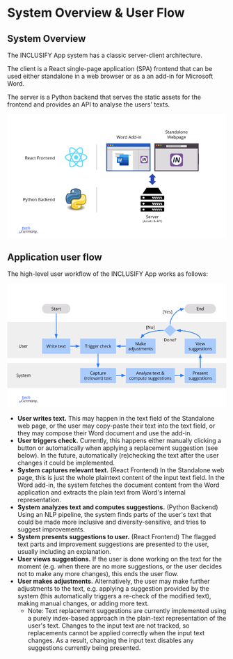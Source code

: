 # System Overview & User Flow

## System Overview

The INCLUSIFY App system has a classic server-client architecture.

The client is a React single-page application (SPA) frontend that can be used either standalone in a web browser or as a an add-in for Microsoft Word.

The server is a Python backend that serves the static assets for the frontend and provides an API to analyse the users' texts.

![Visualization of System Overview](./images/system-overview.png)

## Application user flow

The high-level user workflow of the INCLUSIFY App works as follows:

![Visualization of user flow](./images/user-flow.png)

- **User writes text.** This may happen in the text field of the Standalone web page, or the user may copy-paste their text into the text field, or they may compose their Word document and use the add-in.
- **User triggers check.** Currently, this happens either manually clicking a button or automatically when applying a replacement suggestion (see below). In the future, automatically (re)checking the text after the user changes it could be implemented.
- **System captures relevant text.** (React Frontend) In the Standalone web page, this is just the whole plaintext content of the input text field. In the Word add-in, the system fetches the document content from the Word application and extracts the plain text from Word's internal representation.
- **System analyzes text and computes suggestions.** (Python Backend) Using an NLP pipeline, the system finds parts of the user's text that could be made more inclusive and diversity-sensitive, and tries to suggest improvements.
- **System presents suggestions to user.** (React Frontend) The flagged text parts and improvement suggestions are presented to the user, usually including an explanation.
- **User views suggestions.** If the user is done working on the text for the moment (e.g. when there are no more suggestions, or the user decides not to make any more changes), this ends the user flow.
- **User makes adjustments.** Alternatively, the user may make further adjustments to the text, e.g. applying a suggestion provided by the system (this automatically triggers a re-check of the modified text), making manual changes, or adding more text.
  - Note: Text replacement suggestions are currently implemented using a purely index-based approach in the plain-text representation of the user's text. Changes to the input text are not tracked, so replacements cannot be applied correctly when the input text changes. As a result, changing the input text disables any suggestions currently being presented.
